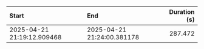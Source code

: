 | Start                      | End                        |   Duration (s) |
|:---------------------------|:---------------------------|---------------:|
| 2025-04-21 21:19:12.909468 | 2025-04-21 21:24:00.381178 |        287.472 |